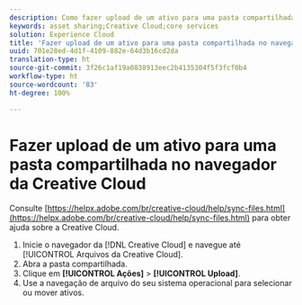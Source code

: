 ```yaml
---
description: Como fazer upload de um ativo para uma pasta compartilhada do navegador da Creative Cloud para a Experience Cloud.
keywords: asset sharing;Creative Cloud;core services
solution: Experience Cloud
title: 'Fazer upload de um ativo para uma pasta compartilhada no navegador da Creative Cloud '
uuid: 701e28ed-4d1f-4109-882e-64d3b16cd2da
translation-type: ht
source-git-commit: 3f26c1af19a0838913eec2b4135304f5f3fcf0b4
workflow-type: ht
source-wordcount: '83'
ht-degree: 100%

---
```



# Fazer upload de um ativo para uma pasta compartilhada no navegador da Creative Cloud

Consulte [https://helpx.adobe.com/br/creative-cloud/help/sync-files.html](https://helpx.adobe.com/br/creative-cloud/help/sync-files.html) para obter ajuda sobre a Creative Cloud.

1. Inicie o navegador da [!DNL Creative Cloud] e navegue até [!UICONTROL Arquivos da Creative Cloud].
1. Abra a pasta compartilhada.
1. Clique em **[!UICONTROL Ações]** > **[!UICONTROL Upload]**.
1. Use a navegação de arquivo do seu sistema operacional para selecionar ou mover ativos.
